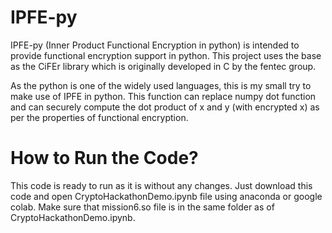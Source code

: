 # IPFE-py

IPFE-py (Inner Product Functional Encryption in python) is intended to provide functional encryption support in python. This project uses the base as the CiFEr library which is originally developed in C by the fentec group. 

As the python is one of the widely used languages, this is my small try to make use of IPFE in python. This function can replace numpy dot function and can securely compute the dot product of x and y (with encrypted x) as per the properties of functional encryption. 

# How to Run the Code?

This code is ready to run as it is without any changes. Just download this code and open CryptoHackathonDemo.ipynb file using anaconda or google colab. Make sure that mission6.so file is in the same folder as of CryptoHackathonDemo.ipynb. 


